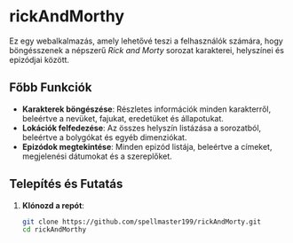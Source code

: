 # rickAndMorthy

Ez egy webalkalmazás, amely lehetővé teszi a felhasználók számára, hogy böngésszenek a népszerű *Rick and Morty* sorozat karakterei, helyszínei és epizódjai között.

## Főbb Funkciók
- **Karakterek böngészése**: Részletes információk minden karakterről, beleértve a nevüket, fajukat, eredetüket és állapotukat.
- **Lokációk felfedezése**: Az összes helyszín listázása a sorozatból, beleértve a bolygókat és egyéb dimenziókat.
- **Epizódok megtekintése**: Minden epizód listája, beleértve a címeket, megjelenési dátumokat és a szereplőket.

## Telepítés és Futatás
1. **Klónozd a repót**:
   ```sh
   git clone https://github.com/spellmaster199/rickAndMorty.git
   cd rickAndMorthy
